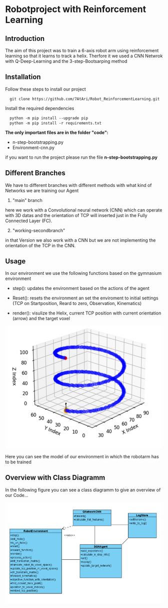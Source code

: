 # Robotproject with Reinforcement Learning

## Introduction
The aim of this project was to train a 6-axis robot arm using reinforcement learning so that it learns to track a helix.
Therfore it we used a CNN Netwrok with Q-Deep-Learning and the 3-step-Bootsarping method

## Installation
Follow these steps to install our project

      git clone https://github.com/7AtAri/Robot_ReinforcementLearning.git

Install the required dependencies 

      python -m pip install --upgrade pip
      python -m pip install -r requirements.txt


**The only important files are in the folder "code":**
* n-step-bootstrapping.py
* Environment-cnn.py

if you want to run the project please run the file **n-step-bootstrapping.py**

## Different Branches
We have to different branches with different methods with what kind of Networks we are training our Agent

1. "main" branch

here we work with a Convolutional neural network (CNN) which can operate with 3D datas and the orientation of TCP 
will inserted just in the Fully Connected Layer (FC).

2. "working-secondbranch"

in that Version we also work with a CNN but we are not implementing the orientation of the TCP in the CNN.

## Usage
 In our environment we use the following functions based on the gymnasium environment

 - step(): updates the environment based on the actions of the agent

 - Reset(): resets the environment an set the enviroment to initial settings (TCP on Startposition, Reard to zero, Observation, Kinematics)

 - render(): visulize the Helix, current TCP position with current orientation (arrow) and the target voxel
 
<img src="./images_read_me/HelixVisu.PNG" alt="drawing" width="500"/>

Here you can see the model of our environment in which the robotarm has to be trained

## Overview with Class Diagramm
In the following figure you can see a class diagramm to give an overview of our Code...

<img src="./images_read_me/Classdiagram.PNG" alt="drawing" width="500"/>
